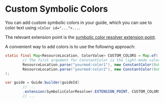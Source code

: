 
# Custom Symbolic Colors

You can add custom symbolic colors in your guide, which you can use to color text using `<Color id="...">...`.

The relevant extension point is
the [symbolic color resolver extension point](https://guideme.appliedenergistics.org/javadoc/guideme/color/SymbolicColorResolver.html#EXTENSION_POINT).

A convenient way to add colors is to use the following approach:

```java
static final Map<ResourceLocation, ColorValue> CUSTOM_COLORS = Map.of(
        // The first argument for ConstantColor is the light-mode color, the second the dark-mode color.
        ResourceLocation.parse("yourmod:color1"), new ConstantColor(0xFFFF0000, 0xFFFF0000),
        ResourceLocation.parse("yourmod:color2"), new ConstantColor(0xFF0FF000, 0xFF0000FF)
);

var guide = Guide.builder(guideId)
        // ...
        .extension(SymbolicColorResolver.EXTENSION_POINT, CUSTOM_COLORS::get)
        // ...
```
